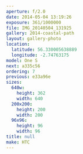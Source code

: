 ```yaml
---
aperture: f/2.0
date: 2014-05-04 13:19:26
exposure: 361/1000000
file: IMG_20140504_131925
gallery: 2014-coastal-path
layout: gallery-photo
location:
  latitude: 56.330005638889
  longitude: -2.74763175
model: One S
next: a335c56
ordering: 7
previous: e33a96e
sizes:
  640w:
    height: 362
    width: 640
  200x200:
    height: 200
    width: 200
  96x96:
    height: 96
    width: 96
title: null
make: HTC
---
```

